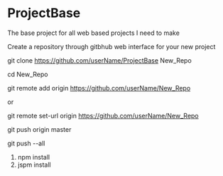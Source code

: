 # ProjectBase
The base project for all web based projects I need to make


Create a repository through gitbhub web interface for your new project


git clone https://github.com/userName/ProjectBase New_Repo

cd New_Repo

git remote add origin  https://github.com/userName/New_Repo

or

git remote set-url origin https://github.com/userName/New_Repo

git push origin master

git push --all

1. npm install
2. jspm install

